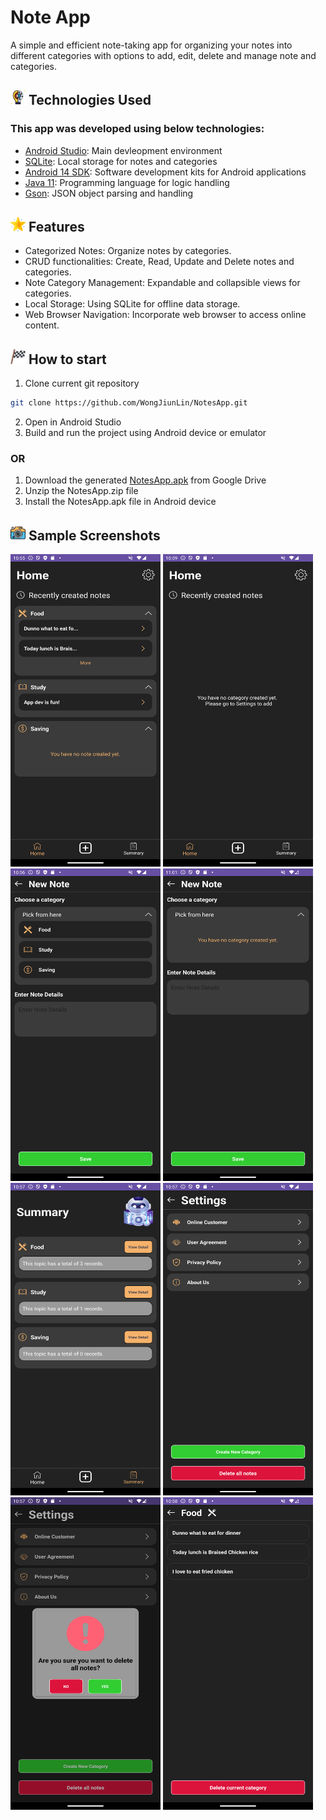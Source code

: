 # Note App
A simple and efficient note-taking app for organizing your notes into different categories with options to add, edit, delete and manage note and categories.

## <img src="/app/src/main/res/drawable/ic_tech.png" alt="Tech Logo" width="24" height="24"> Technologies Used
### This app was developed using below technologies:
* [Android Studio](https://developer.android.com/studio): Main devleopment environment
* [SQLite](https://www.sqlite.org/): Local storage for notes and categories
* [Android 14 SDK](https://developer.android.com/about/versions/14/get): Software development kits for Android applications
* [Java 11](https://www.oracle.com/java/technologies/downloads/#java11?er=221886): Programming language for logic handling
* [Gson](https://github.com/google/gson): JSON object parsing and handling

## <img src="/app/src/main/res/drawable/ic_feature.png" alt="Feature Logo" width="24" height="24"> Features 
* Categorized Notes: Organize notes by categories.
* CRUD functionalities: Create, Read, Update and Delete notes and categories.
* Note Category Management: Expandable and collapsible views for categories.
* Local Storage: Using SQLite for offline data storage.
* Web Browser Navigation: Incorporate web browser to access online content.

## <img src="/app/src/main/res/drawable/ic_flag.png" alt="Start Logo" width="24" height="24"> How to start
1. Clone current git repository
```bash
git clone https://github.com/WongJiunLin/NotesApp.git
```
2. Open in Android Studio
3. Build and run the project using Android device or emulator
### OR ###
1. Download the generated [NotesApp.apk](https://drive.google.com/file/d/1XmBNWonILl33Jv2cXBL-pm1nTvhKso_0/view?usp=drive_link) from Google Drive
2. Unzip the NotesApp.zip file
3. Install the NotesApp.apk file in Android device

## <img src="/app/src/main/res/drawable/ic_camera.png" alt="Screenshot Logo" width="24" height="24"> Sample Screenshots
<img src="/app/src/main/res/screenshots/Home.png" alt="Tech Logo" width=240 height=500> <img src="/app/src/main/res/screenshots/NoCategories.png" alt="Tech Logo" width=240 height=500> <img src="/app/src/main/res/screenshots/NewNote.png" alt="Tech Logo" width=240 height=500>
<img src="/app/src/main/res/screenshots/NoCategory.png" alt="Tech Logo" width=240 height=500> <img src="/app/src/main/res/screenshots/Summary.png" alt="Tech Logo" width=240 height=500> <img src="/app/src/main/res/screenshots/Settings.png" alt="Tech Logo" width=240 height=500>
<img src="/app/src/main/res/screenshots/Dialog.png" alt="Tech Logo" width=240 height=500> <img src="/app/src/main/res/screenshots/CategoryDetail.png" alt="Tech Logo" width=240 height=500>

